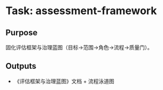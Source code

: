 # Task: assessment-framework

## Purpose

固化评估框架与治理蓝图（目标→范围→角色→流程→质量门）。

## Outputs

- 《评估框架与治理蓝图》文档 + 流程泳道图

